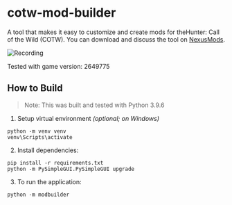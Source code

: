 # cotw-mod-builder

A tool that makes it easy to customize and create mods for theHunter: Call of the Wild (COTW). You can download and discuss the tool on [NexusMods](https://www.nexusmods.com/thehuntercallofthewild/mods/247).

![Recording](https://user-images.githubusercontent.com/2107385/230709601-c0ab9cc6-da52-4692-a82d-547b5df65cbc.gif)

Tested with game version: 2649775

## How to Build
> Note: This was built and tested with Python 3.9.6

1. Setup virtual environment _(optional; on Windows)_
```
python -m venv venv
venv\Scripts\activate
```
2. Install dependencies:
```shell
pip install -r requirements.txt
python -m PySimpleGUI.PySimpleGUI upgrade
```
3. To run the application:
```shell
python -m modbuilder
```
